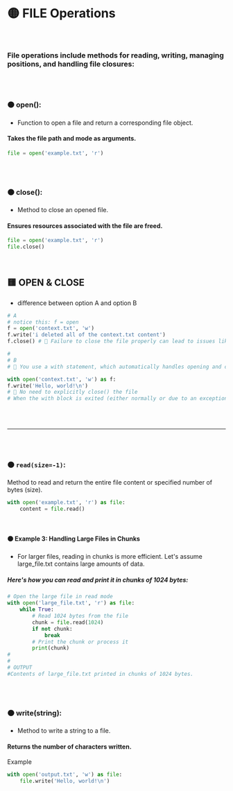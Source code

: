 # 🟡 FILE Operations

<br>

### File operations include methods for reading, writing, managing positions, and handling file closures:


<br>
<br>

### 🟠 open():

- Function to open a file and return a corresponding file object.

#### Takes the file path and mode as arguments.


```python
file = open('example.txt', 'r')
```

<br>
<br>

### 🟠  close():

- Method to close an opened file.

#### Ensures resources associated with the file are freed.


```python
file = open('example.txt', 'r')
file.close()

```

<br>



## 🟨 OPEN & CLOSE

- difference between option A and option B

```python
# A
# notice this: f = open
f = open('context.txt', 'w')
f.write('i deleted all of the context.txt content')
f.close() # 🔴 Failure to close the file properly can lead to issues like resource leaks or data not being fully written to the file in certain circumstances.

#
# B
# 🔴 You use a with statement, which automatically handles opening and closing the file.

with open('context.txt', 'w') as f:
f.write('Hello, world!\n')
# 🔴 No need to explicitly close() the file
# When the with block is exited (either normally or due to an exception), Python ensures that the file is properly closed.

```

<br>
<br>

---


<br>
<br>

### 🟠  `read(size=-1)`:

Method to read and return the entire file content or specified number of bytes (size).


```python
with open('example.txt', 'r') as file:
    content = file.read()
```
<br>

#### 🟤 Example 3: Handling Large Files in Chunks

- For larger files, reading in chunks is more efficient. Let's assume large_file.txt contains large amounts of data.

##### Here's how you can read and print it in chunks of 1024 bytes:

```python
# Open the large file in read mode
with open('large_file.txt', 'r') as file:
    while True:
        # Read 1024 bytes from the file
        chunk = file.read(1024)
        if not chunk:
            break
        # Print the chunk or process it
        print(chunk)
#
#
# OUTPUT
#Contents of large_file.txt printed in chunks of 1024 bytes.

```

<br>
<br>

### 🟠  write(string):

- Method to write a string to a file.


#### Returns the number of characters written.

Example

```python
with open('output.txt', 'w') as file:
    file.write('Hello, world!\n')

```